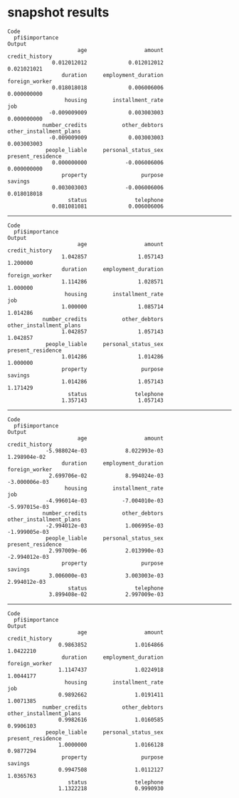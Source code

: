 # snapshot results

    Code
      pfi$importance
    Output
                          age                  amount          credit_history 
                  0.012012012             0.012012012             0.021021021 
                     duration     employment_duration          foreign_worker 
                  0.018018018             0.006006006             0.000000000 
                      housing        installment_rate                     job 
                 -0.009009009             0.003003003             0.000000000 
               number_credits           other_debtors other_installment_plans 
                 -0.009009009             0.003003003             0.003003003 
                people_liable     personal_status_sex       present_residence 
                  0.000000000            -0.006006006             0.000000000 
                     property                 purpose                 savings 
                  0.003003003            -0.006006006             0.018018018 
                       status               telephone 
                  0.081081081             0.006006006 

---

    Code
      pfi$importance
    Output
                          age                  amount          credit_history 
                     1.042857                1.057143                1.200000 
                     duration     employment_duration          foreign_worker 
                     1.114286                1.028571                1.000000 
                      housing        installment_rate                     job 
                     1.000000                1.085714                1.014286 
               number_credits           other_debtors other_installment_plans 
                     1.042857                1.057143                1.042857 
                people_liable     personal_status_sex       present_residence 
                     1.014286                1.014286                1.000000 
                     property                 purpose                 savings 
                     1.014286                1.057143                1.171429 
                       status               telephone 
                     1.357143                1.057143 

---

    Code
      pfi$importance
    Output
                          age                  amount          credit_history 
                -5.988024e-03            8.022993e-03            1.298904e-02 
                     duration     employment_duration          foreign_worker 
                 2.699706e-02            8.994024e-03           -3.000006e-03 
                      housing        installment_rate                     job 
                -4.996014e-03           -7.004010e-03           -5.997015e-03 
               number_credits           other_debtors other_installment_plans 
                -2.994012e-03            1.006995e-03           -1.999005e-03 
                people_liable     personal_status_sex       present_residence 
                 2.997009e-06            2.013990e-03           -2.994012e-03 
                     property                 purpose                 savings 
                 3.006000e-03            3.003003e-03            2.994012e-03 
                       status               telephone 
                 3.899408e-02            2.997009e-03 

---

    Code
      pfi$importance
    Output
                          age                  amount          credit_history 
                    0.9863852               1.0164866               1.0422210 
                     duration     employment_duration          foreign_worker 
                    1.1147437               1.0224918               1.0044177 
                      housing        installment_rate                     job 
                    0.9892662               1.0191411               1.0071385 
               number_credits           other_debtors other_installment_plans 
                    0.9982616               1.0160585               0.9906103 
                people_liable     personal_status_sex       present_residence 
                    1.0000000               1.0166128               0.9877294 
                     property                 purpose                 savings 
                    0.9947508               1.0112127               1.0365763 
                       status               telephone 
                    1.1322218               0.9990930 

